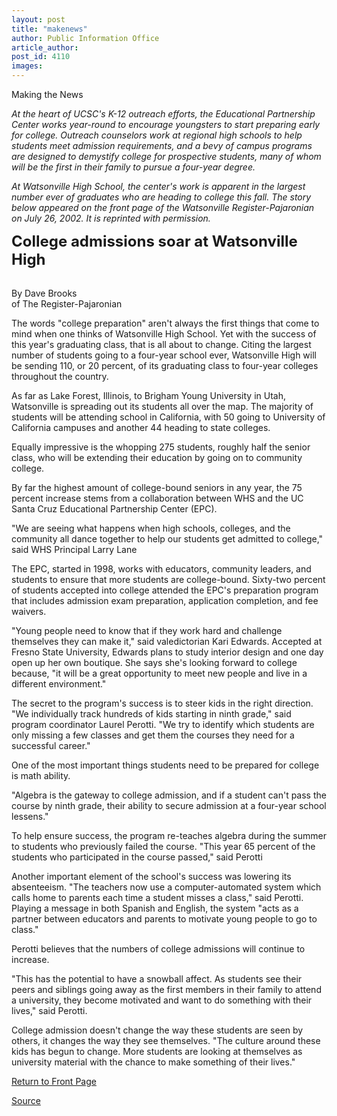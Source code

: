 ```yaml
---
layout: post
title: "makenews"
author: Public Information Office
article_author: 
post_id: 4110
images:
---
```


<p class="pagehead">
  Making the News
</p>
<p>
  <i>At the heart of UCSC's K-12 outreach efforts, the Educational Partnership Center works year-round to encourage youngsters to start preparing early for college. Outreach counselors work at regional high schools to help students meet admission requirements, and a bevy of campus programs are designed to demystify college for prospective students, many of whom will be the first in their family to pursue a four-year degree.<br></i>
</p>
<p>
  <i>At Watsonville High School, the center's work is apparent in the largest number ever of graduates who are heading to college this fall. The story below appeared on the front page of the Watsonville Register-Pajaronian on July 26, 2002. It is reprinted with permission.</i><br>
</p>
<p>
  <font size="5"><b>College admissions soar at Watsonville High</b></font>
</p>
<p>
  <br>
  By Dave Brooks<br>
  of The Register-Pajaronian
</p>
<p>
  The words "college preparation" aren't always the first things that come to mind when one thinks of Watsonville High School. Yet with the success of this year's graduating class, that is all about to change. Citing the largest number of students going to a four-year school ever, Watsonville High will be sending 110, or 20 percent, of its graduating class to four-year colleges throughout the country.<br>
</p>
<p>
  As far as Lake Forest, Illinois, to Brigham Young University in Utah, Watsonville is spreading out its students all over the map. The majority of students will be attending school in California, with 50 going to University of California campuses and another 44 heading to state colleges.<br>
</p>
<p>
  Equally impressive is the whopping 275 students, roughly half the senior class, who will be extending their education by going on to community college.
</p>
<p>
  By far the highest amount of college-bound seniors in any year, the 75 percent increase stems from a collaboration between WHS and the UC Santa Cruz Educational Partnership Center (EPC).<br>
</p>
<p>
  "We are seeing what happens when high schools, colleges, and the community all dance together to help our students get admitted to college," said WHS Principal Larry Lane<br>
</p>
<p>
  The EPC, started in 1998, works with educators, community leaders, and students to ensure that more students are college-bound. Sixty-two percent of students accepted into college attended the EPC's preparation program that includes admission exam preparation, application completion, and fee waivers.<br>
</p>
<p>
  "Young people need to know that if they work hard and challenge themselves they can make it," said valedictorian Kari Edwards. Accepted at Fresno State University, Edwards plans to study interior design and one day open up her own boutique. She says she's looking forward to college because, "it will be a great opportunity to meet new people and live in a different environment."<br>
</p>
<p>
  The secret to the program's success is to steer kids in the right direction. "We individually track hundreds of kids starting in ninth grade," said program coordinator Laurel Perotti. "We try to identify which students are only missing a few classes and get them the courses they need for a successful career."<br>
</p>
<p>
  One of the most important things students need to be prepared for college is math ability.<br>
</p>
<p>
  "Algebra is the gateway to college admission, and if a student can't pass the course by ninth grade, their ability to secure admission at a four-year school lessens."<br>
</p>
<p>
  To help ensure success, the program re-teaches algebra during the summer to students who previously failed the course. "This year 65 percent of the students who participated in the course passed," said Perotti<br>
</p>
<p>
  Another important element of the school's success was lowering its absenteeism. "The teachers now use a computer-automated system which calls home to parents each time a student misses a class," said Perotti. Playing a message in both Spanish and English, the system "acts as a partner between educators and parents to motivate young people to go to class."<br>
</p>
<p>
  Perotti believes that the numbers of college admissions will continue to increase.<br>
</p>
<p>
  "This has the potential to have a snowball affect. As students see their peers and siblings going away as the first members in their family to attend a university, they become motivated and want to do something with their lives," said Perotti.<br>
</p>
<p>
  College admission doesn't change the way these students are seen by others, it changes the way they see themselves. "The culture around these kids has begun to change. More students are looking at themselves as university material with the chance to make something of their lives."
</p>
<p>
  <a href="http://currents.ucsc.edu/">Return to Front Page</a>
</p>
<p><a href="http://www1.ucsc.edu/currents/02-03/08-05/makenews.html" title="Permalink to makenews">Source</a></p>
